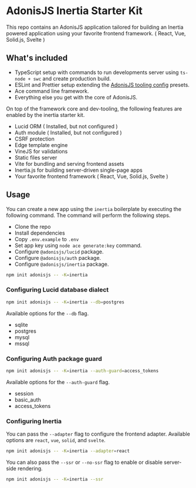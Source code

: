 # AdonisJS Inertia Starter Kit

This repo contains an AdonisJS application tailored for building an Inertia powered application using your favorite frontend framework. ( React, Vue, Solid.js, Svelte )

## What's included

- TypeScript setup with commands to run developments server using `ts-node + swc` and create production build.
- ESLint and Prettier setup extending the [AdonisJS tooling config](https://github.com/adonisjs/tooling-config) presets.
- Ace command line framework.
- Everything else you get with the core of AdonisJS.

On top of the framework core and dev-tooling, the following features are enabled by the inertia starter kit.

- Lucid ORM ( Installed, but not configured )
- Auth module ( Installed, but not configured )
- CSRF protection
- Edge template engine
- VineJS for validations
- Static files server
- Vite for bundling and serving frontend assets
- Inertia.js for building server-driven single-page apps
- Your favorite frontend framework ( React, Vue, Solid.js, Svelte )

## Usage

You can create a new app using the `inertia` boilerplate by executing the following command. The command will perform the following steps.

- Clone the repo
- Install dependencies
- Copy `.env.example` to `.env`
- Set app key using `node ace generate:key` command.
- Configure `@adonisjs/lucid` package.
- Configure `@adonisjs/auth` package.
- Configure `@adonisjs/inertia` package.

```sh
npm init adonisjs -- -K=inertia
```

### Configuring Lucid database dialect

```sh
npm init adonisjs -- -K=inertia --db=postgres
```

Available options for the `--db` flag.

- sqlite
- postgres
- mysql
- mssql

### Configuring Auth package guard

```sh
npm init adonisjs -- -K=inertia --auth-guard=access_tokens
```

Available options for the `--auth-guard` flag.

- session
- basic_auth
- access_tokens

### Configuring Inertia

You can pass the `--adapter` flag to configure the frontend adapter. Available options are `react`, `vue`, `solid`, and `svelte`.

```sh
npm init adonisjs -- -K=inertia --adapter=react
```

You can also pass the `--ssr` or `--no-ssr` flag to enable or disable server-side rendering.

```sh
npm init adonisjs -- -K=inertia --ssr
```
